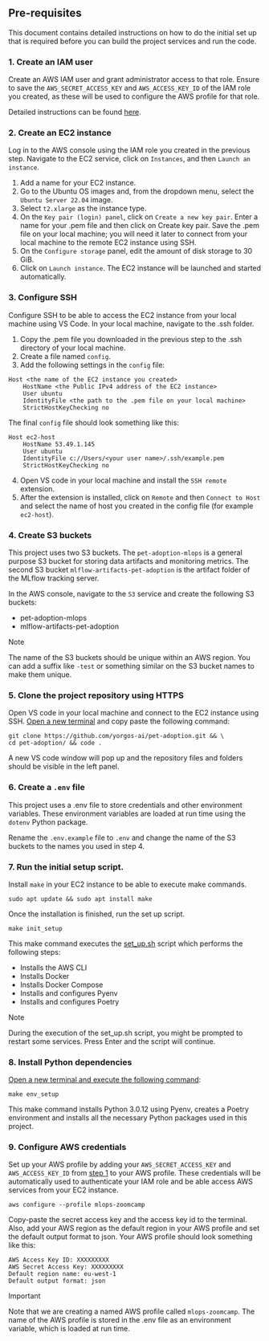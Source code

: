 ## Pre-requisites

This document contains detailed instructions on how to do the initial set up that is required before you can build the project services and run the code.

### 1. Create an IAM user
Create an AWS IAM user and grant administrator access to that role. Ensure to save the `AWS_SECRET_ACCESS_KEY` and `AWS_ACCESS_KEY_ID` of the IAM role you created, as these will be used to configure the AWS profile for that role.

Detailed instructions can be found [here](https://docs.aws.amazon.com/IAM/latest/UserGuide/id_users_create.html).

### 2. Create an EC2 instance
Log in to the AWS console using the IAM role you created in the previous step. Navigate to the EC2 service, click on `Instances`, and then `Launch an instance`.
1. Add a name for your EC2 instance.
2. Go to the Ubuntu OS images and, from the dropdown menu, select the `Ubuntu Server 22.04` image.
3. Select `t2.xlarge` as the instance type.
4. On the `Key pair (login) panel`, click on `Create a new key pair`. Enter a name for your .pem file and then click on Create key pair. Save the .pem file on your local machine; you will need it later to connect from your local machine to the remote EC2 instance using SSH.
5. On the `Configure storage` panel, edit the amount of disk storage to 30 GiB.
6. Click on `Launch instance`. The EC2 instance will be launched and started automatically.

### 3. Configure SSH
Configure SSH to be able to access the EC2 instance from your local machine using VS Code.
In your local machine, navigate to the .ssh folder.

1. Copy the .pem file you downloaded in the previous step to the .ssh directory of your local machine.
2. Create a file named `config`.
3. Add the following settings in the `config` file:
```
Host <the name of the EC2 instance you created>
    HostName <the Public IPv4 address of the EC2 instance>
    User ubuntu
    IdentityFile <the path to the .pem file on your local machine>
    StrictHostKeyChecking no
```
The final `config` file should look something like this:
```
Host ec2-host
    HostName 53.49.1.145
    User ubuntu
    IdentityFile c://Users/<your user name>/.ssh/example.pem
    StrictHostKeyChecking no
```

4. Open VS code in your local machine and install the `SSH remote` extension.
5. After the extension is installed, click on `Remote` and then `Connect to Host` and select the name of host you created in the config file (for example `ec2-host`).

### 4. Create S3 buckets
This project uses two S3 buckets. The `pet-adoption-mlops` is a general purpose S3 bucket for storing data artifacts and monitoring metrics. The second S3 bucket `mlflow-artifacts-pet-adoption` is the artifact folder of the MLflow tracking server.

In the AWS console, navigate to the `S3` service and create the following S3 buckets:
- pet-adoption-mlops
- mlflow-artifacts-pet-adoption

> [!NOTE]
> The name of the S3 buckets should be unique within an AWS region. You can add a suffix like `-test` or something similar on the S3 bucket names to make them unique.

### 5. Clone the project repository using HTTPS

Open VS code in your local machine and connect to the EC2 instance using SSH.
<ins>Open a new terminal</ins> and copy paste the following command:

```
git clone https://github.com/yorgos-ai/pet-adoption.git && \
cd pet-adoption/ && code .
```
A new VS code window will pop up and the repository files and folders should be visible in the left panel.

### 6. Create a `.env` file
This project uses a .env file to store credentials and other environment variables. These environment variables are loaded at run time using the `dotenv` Python package.

Rename the `.env.example` file to `.env` and change the name of the S3 buckets to the names you used in step 4.

### 7. Run the initial setup script.
Install `make` in your EC2 instance to be able to execute make commands.
```
sudo apt update && sudo apt install make
```

Once the installation is finished, run the set up script.
```
make init_setup
```

This make command executes the [set_up.sh](pet_adoption/scripts/set_up.sh) script which performs the following steps:
- Installs the AWS CLI
- Installs Docker
- Installs Docker Compose
- Installs and configures Pyenv
- Installs and configures Poetry

> [!NOTE]
> During the execution of the set_up.sh script, you might be prompted to restart some services. Press Enter and the script will continue.

### 8. Install Python dependencies
<ins>Open a new terminal and execute the following command</ins>:
```
make env_setup
```
This make command installs Python 3.0.12 using Pyenv, creates a Poetry environment and installs all the necessary Python packages used in this project.

### 9. Configure AWS credentials
Set up your AWS profile by adding your `AWS_SECRET_ACCESS_KEY` and `AWS_ACCESS_KEY_ID` from [step 1](#1-create-an-iam-user) to your AWS profile. These credentials will be automatically used to authenticate your IAM role and be able access AWS services from your EC2 instance.

```
aws configure --profile mlops-zoomcamp
```
Copy-paste the secret access key and the access key id to the terminal. Also, add your AWS region as the default region in your AWS profile and set the default output format to json. Your AWS profile should look something like this:
```
AWS Access Key ID: XXXXXXXXX
AWS Secret Access Key: XXXXXXXXX
Default region name: eu-west-1
Default output format: json
```

> [!IMPORTANT]
> Note that we are creating a named AWS profile called `mlops-zoomcamp`. The name of the AWS profile is stored in the .env file as an environment variable, which is loaded at run time.

